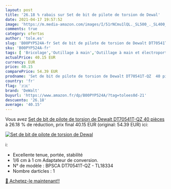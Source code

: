 ```yaml
---
layout: post
title: '26.18 % rabais sur Set de bit de pilote de torsion de Dewal'
date: 2021-04-17 19:57:52
image: 'https://m.media-amazon.com/images/I/51rNCmu1lQL._SL500_._SL400_.jpg'
comments: true
category: ofertas
author: 'tole.es'
slug: 'B00PYP524A-fr Set de bit de pilote de torsion de Dewalt DT70541T-QZ 40...'
sku: 'B00PYP524A-fr'
tags: [ 'Bricolage','Outillage à main','Outillage à main et électroportatif','Outils de coupe','Outils de coupe et torsion darmatures','dewalt', ]
actualPrice: 40.15 EUR
currency: EUR
price: 40.15
comparePrice: 54.39 EUR
prodname: 'Set de bit de pilote de torsion de Dewalt DT70541T-QZ  40 pièces'
country: 'fr'
flag: '🇫🇷'
brand: 'DeWalt'
buyurl: 'https://www.amazon.fr/dp/B00PYP524A/?tag=tolees0d-21'
descuento: '26.18'
average: '40.15'
---
```


Vous avez [Set de bit de pilote de torsion de Dewalt DT70541T-QZ  40 pièces](https://www.amazon.fr/dp/B00PYP524A/?tag=tolees0d-21)  à  26.18 % de réduction, prix final  40.15 EUR (original: 54.39 EUR) ici:

[![Set de bit de pilote de torsion de Dewal](https://m.media-amazon.com/images/I/51rNCmu1lQL._SL500_._SL400_.jpg)](https://www.amazon.fr/dp/B00PYP524A/?tag=tolees0d-21)

ℹ️:

- Excellente tenue, portée, stabilité
- 1/6 cm à 1 cm Adaptateur de conversion.
- N° de modèle : BPSCA DT70541T-QZ - TL18334
- Nombre darticles : 1

[🛒 Achetez-le maintenant!!](https://www.amazon.fr/dp/B00PYP524A/?tag=tolees0d-21)
